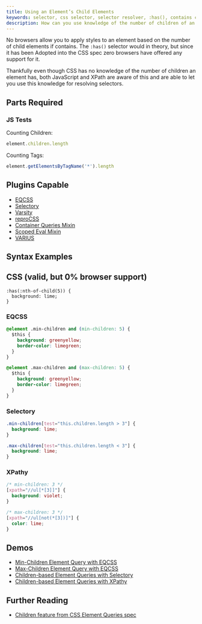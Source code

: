 ```yaml
---
title: Using an Element’s Child Elements
keywords: selector, css selector, selector resolver, :has(), contains child, has child, with child, contains selector, has selector, querySelector
description: How can you use knowledge of the number of children of an element for styling? JavaScript is aware of the children of every element, learn how to use JavaScript and CSS together to style elements based on the number of children they have.
---
```


No browsers allow you to apply styles to an element based on the number of child elements if contains. The `:has()` selector would in theory, but since it has been Adopted into the CSS spec zero browsers have offered any support for it.

Thankfully even though CSS has no knowledge of the number of children an element has, both JavaScript and XPath are aware of this and are able to let you use this knowledge for resolving selectors.

## Parts Required

### JS Tests

Counting Children:

```javascript
element.children.length
```

Counting Tags:

```javascript
element.getElementsByTagName('*').length
```

## Plugins Capable

- [EQCSS](../plugins/eqcss.html)
- [Selectory](../plugins/selectory.html)
- [Varsity](../plugins/varsity.html)
- [reproCSS](../plugins/reprocss.html)
- [Container Queries Mixin](../plugins/container-queries-mixin.html)
- [Scoped Eval Mixin](../plugins/scoped-eval-mixin.html)
- [VARIUS](../plugins/varius.html)

## Syntax Examples

## CSS (valid, but 0% browser support)

```
:has(:nth-of-child(5)) {
  background: lime;
}
```

### EQCSS

```css
@element .min-children and (min-children: 5) {
  $this {
    background: greenyellow;
    border-color: limegreen;
  }
}

@element .max-children and (max-children: 5) {
  $this {
    background: greenyellow;
    border-color: limegreen;
  }
}
```

### Selectory

```css
.min-children[test="this.children.length > 3"] {
  background: lime;
}

.max-children[test="this.children.length < 3"] {
  background: lime;
}
```

### XPathy

```css
/* min-children: 3 */
[xpath="//ul[*[3]]"] {
  background: violet;
}

/* max-children: 3 */
[xpath="//ul[not(*[3])]"] {
  color: lime;
}
```

## Demos

- [Min-Children Element Query with EQCSS](https://codepen.io/tomhodgins/pen/dXGoMZ)
- [Max-Children Element Query with EQCSS](https://codepen.io/tomhodgins/pen/mEVJPK)
- [Children-based Element Queries with Selectory](https://codepen.io/tomhodgins/pen/ZKmXXw)
- [Children-based Element Queries with XPathy](https://codepen.io/tomhodgins/pen/qjEdxE)

## Further Reading

- [Children feature from CSS Element Queries spec](https://tomhodgins.github.io/element-queries-spec/element-queries.html#children)